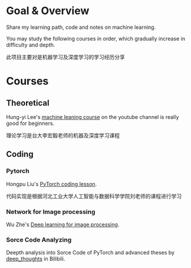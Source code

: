 # Goal & Overview

Share my learning path, code and notes on machine learning.

You may study the following courses in order, which gradually increase in difficulty and depth.

此项目主要对是机器学习及深度学习的学习经历分享


# Courses


## Theoretical

Hung-yi Lee's [machine leaning course](https://www.youtube.com/watch?v=Y87Ct23H3Kw&list=PLJV_el3uVTsNxV_IGauQZBHjBKZ26JHjd) on the youtube channel is really good for beginners.

理论学习是台大李宏毅老师的机器及深度学习课程

## Coding

### Pytorch

Hongpu Liu's [PyTorch coding lesson](https://liuii.github.io/post/pytorch-tutorials/).

代码实现是根据河北工业大学人工智能与数据科学学院刘老师的课程进行学习

### Network for Image processing

Wu Zhe's [Deep learning for image processing](https://github.com/WZMIAOMIAO/deep-learning-for-image-processing).

### Sorce Code Analyzing

Deepth analysis into Sorce Code of PyTorch and advanced theses by [deep_thoughts](https://www.bilibili.com/video/BV1ov411M7xL/?spm_id_from=333.999.0.0&vd_source=22cbccb84a478cb5e4a28b6bcf11e6a0) in Bilibili. 
